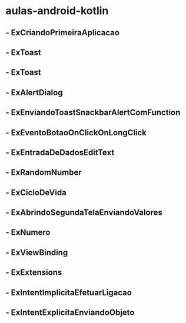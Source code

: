 # aulas-android-kotlin


## - ExCriandoPrimeiraAplicacao
## - ExToast
## - ExToast
## - ExAlertDialog
## - ExEnviandoToastSnackbarAlertComFunction
## - ExEventoBotaoOnClickOnLongClick

## - ExEntradaDeDadosEditText
## - ExRandomNumber

## - ExCicloDeVida
## - ExAbrindoSegundaTelaEnviandoValores

## - ExNumero

## - ExViewBinding

## - ExExtensions

## - ExIntentImplicitaEfetuarLigacao
## - ExIntentExplicitaEnviandoObjeto
